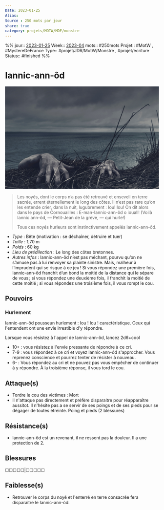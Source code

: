 ```yaml
---
Date: 2023-01-25
Alias:
Source : 250 mots par jour
share: true
category: projets/MOTW/MDF/monstre
---
```

%%
jour::  [2023-01-25](2023-01-25.md)
Week:: [2023-04](../../../../week/2023-04.md)
mots:: 
#250mots
Projet:: #MotW , #MystereDeFrance 
Type:: #projet/JDR/MotW/Monstre , #projet/écriture
Status:: #finished 
%%
# Iannic-ann-ôd

![daniel-jensen-NMk1Vggt2hg-unsplash.jpg](../../../../notes/daniel-jensen-NMk1Vggt2hg-unsplash.jpg)

> Les noyés, dont le corps n’a pas été retrouvé et enseveli en terre sacrée, errent éternellement le
long des côtes. Il n’est pas rare qu’on les entende crier, dans la nuit, lugubrement : Iou! Iou! On dit alors dans le pays de Cornouailles : E-man-Iannic-ann-ôd o iouall! (Voilà Iannic ann-ôd, — Petit-Jean de la grève, — qui hurle!)
>
>Tous ces noyés hurleurs sont instinctivement appelés Iannic-ann-ôd.

-  *Type* : Bête (motivation : se déchaîner, détruire et tuer)
-  *Taille* : 1,70 m
-  *Poids* : 60 kg
-  *Lieu de prédilection* : Le long des côtes bretonnes.
-  *Autres infos* : Iannic-ann-ôd n’est pas méchant, pourvu qu’on ne s’amuse pas à lui renvoyer sa plainte sinistre. Mais, malheur à l’imprudent qui se risque à ce jeu ! Si vous répondez une première fois, Iannic-ann-ôd franchit d’un bond la moitié de la distance qui le sépare de vous ; si vous répondez une deuxième fois, il franchit la moitié de cette moitié ; si vous répondez une troisième fois, il vous rompt le cou.
  
## Pouvoirs

### Hurlement
Iannic-ann-ôd pousseun hurlement : Iou ! Iou ! caractéristique. Ceux qui l'entendent ont une envie irrestible d'y répondre.

Lorsque vous résistez à l'appel de Iannic-ann-ôd, lancez 2d6+cool
- 10+ : vous résistez à l'envie pressante de répondre à ce cri.
- 7-9 : vous répondez à ce cri et voyez Iannic-ann-ôd s'approcher. Vous reprenez conscience et pourrez tenter de résister à nouveau.
- 6- : Vous répondez au cri et ne pouvez pas vous empêcher de continuer à y répondre. À la troisième réponse, il vous tord le cou.

## Attaque(s)

- Tordre le cou des victimes : Mort
- Il n'attaque pas directement et préfère disparaitre pour réapparaître aussitot. Il n'hésite pas a se servir de ses poings et de ses pieds pour se dégager de toutes étreinte. Poing et pieds (2 blessures)

## Résistance(s)

- Iannic-ann-ôd est un revenant, il ne ressent pas la douleur. Il a une protection de 2.

## Blessures

☐☐☐☐☐|☐☐☐☐☐

## Faiblesse(s)

- Retrouver le corps du noyé et l'enterré en terre consacrée fera disparaitre le Iannic-ann-ôd.
